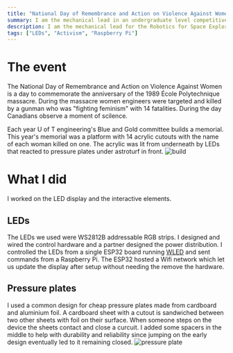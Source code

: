 ```yaml
---
title: "National Day of Remembrance and Action on Violence Against Women 2021"
summary: I am the mechanical lead in an undergraduate level competitive design team
description: I am the mechanical lead for the Robotics for Space Exploration competitive design team
tags: ["LEDs", "Activism", "Raspberry Pi"]
---
```

# The event
The National Day of Remembrance and Action on Violence Against Women is a day to commemorate the anniversary of the 1989 École Polytechnique massacre. 
During the massacre women engineers were targeted and killed by a gunman who was "fighting feminism" with 14 fatalities. During the day Canadians observe a moment of scilence.

Each year U of T engineering's Blue and Gold committee builds a memorial. This year's memorial was a platform with 14 acrylic cutouts with the name of each woman killed on one.
The acrylic was lit from underneath by LEDs that reacted to pressure plates under astroturf in front.
![build](/images/NDRAVAW_build.jpeg)

# What I did
I worked on the LED display and the interactive elements.

## LEDs
The LEDs we used were WS2812B addressable RGB strips. I designed and wired the control hardware and a partner designed the power distribution.
I controlled the LEDs from a single ESP32 board running [WLED](https://github.com/Aircoookie/WLED) and sent commands from a Raspberry Pi. 
The ESP32 hosted a Wifi network which let us update the display after setup without needing the remove the hardware.

## Pressure plates
I used a common design for cheap pressure plates made from cardboard and aluminium foil. 
A cardboard sheet with a cutout is sandwiched between two other sheets with foil on their surface. 
When someone steps on the device the sheets contact and close a curcuit. 
I added some spacers in the middle to help with durability and reliability since jumping on the early design eventually led to it remaining closed. 
![pressure plate](/images/pressure_plate.jpg)
